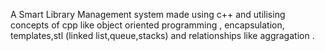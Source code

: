 A Smart Library Management system made using c++ and utilising concepts of cpp like object oriented programming , encapsulation, templates,stl (linked list,queue,stacks) and relationships like aggragation .

